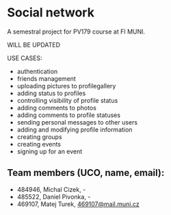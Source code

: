 # Social network
A semestral project for PV179 course at FI MUNI.

WILL BE UPDATED

USE CASES:
- authentication
- friends management
- uploading pictures to profilegallery
- adding status to profiles
- controlling visibility of profile status
- adding comments to photos
- adding comments to profile statuses
- sending personal messages to other users
- adding and modifying profile information
- creating groups
- creating events
- signing up for an event

## Team members (UCO, name, email):
- 484946, Michal Cizek, -
- 485522, Daniel Pivonka, -
- 469107, Matej Turek, 469107@mail.muni.cz
